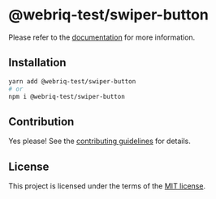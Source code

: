 # @webriq-test/swiper-button

Please refer to the [documentation](https://stackshift-ui.webriq.com/docs/components/swiper-button) for more information.

## Installation

```sh
yarn add @webriq-test/swiper-button
# or
npm i @webriq-test/swiper-button
```

## Contribution

Yes please! See the
[contributing guidelines](https://github.com/stackshift-ui/components/master/CONTRIBUTING.md)
for details.

## License

This project is licensed under the terms of the
[MIT license](https://github.com/stackshift-ui/components/master/LICENSE).
